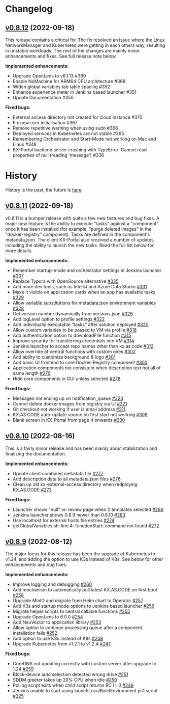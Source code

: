 # Changelog

## [v0.8.12](https://github.com/Accenture/kx.as.code/releases/tag/v0.8.12) (2022-09-18)
This release contains a critical fix! The fix resolved an issue where the Linux NetworkManager and Kubernetes were getting in each others way, resulting in unstable workloads. The rest of the changes are mainly minor enhancements and fixes. See full release note below.

**Implemented enhancements:**

- Upgrade OpenLens to v6.1.13 #369
- Enable NoMachine for ARM64 CPU architecture #368
- Widen global variables tab table spacing #352
- Enhance experience meter in Jenkins based launcher #351
- Update Documentation #350

**Fixed bugs:**

- External access directory not created for cloud instance #370
- Fix new user initialisation #367
- Remove repetitive warning when using sudo #366
- Deployed services in Kubernetes are not stable #365
- Remembering Orchestrator and Start-Mode not working on Mac and Linux #348
- KX-Portal backend server crashing with TypeError: Cannot read properties of null (reading 'message') #336

# History

History is the past, the future is [here](https://accenture.github.io/kx.as.code/Overview/Future-Roadmap/)

## [v0.8.11](https://github.com/Accenture/kx.as.code/releases/tag/v0.8.11) (2022-09-18)

v0.8.11 is a bumper release with quite a few new features and bug fixes. A major new feature is the ability to execute "tasks" against a "component" once it has been installed (for example, "purge deleted images" in the "docker-registry" component). Tasks are defined in the component's metadata,json.  The client KX-Portal also received a number of updates, including the ability to launch the new tasks.
Read the full list below for more details.

**Implemented enhancements:**

- Remember startup-mode and orchestrator settings in Jenkins launcher [\#337](https://github.com/Accenture/kx.as.code/issues/337)
- Replace Typora with OpenSource alternative [\#335](https://github.com/Accenture/kx.as.code/issues/335)
- Add more dev tools, such as IntelliJ and Azure Data Studio [\#331](https://github.com/Accenture/kx.as.code/issues/331)
- Make it visible on application cards when an app has available tasks [\#329](https://github.com/Accenture/kx.as.code/issues/329)
- Allow variable substitutions for metadata.json environment variables [\#328](https://github.com/Accenture/kx.as.code/issues/328)
- Get version number dynamically from versions.json [\#326](https://github.com/Accenture/kx.as.code/issues/326)
- Add logLevel option to profile settings [\#322](https://github.com/Accenture/kx.as.code/issues/322)
- Add individually executable "tasks" after solution deployed [\#320](https://github.com/Accenture/kx.as.code/issues/320)
- Allow custom variables to be passed to VM via profile [\#318](https://github.com/Accenture/kx.as.code/issues/318)
- Add authentication option to downloadFile function [\#315](https://github.com/Accenture/kx.as.code/issues/315)
- Improve security for transferring credentials into VM [\#314](https://github.com/Accenture/kx.as.code/issues/314)
- Jenkins launcher to accept repo names other than kx.as.code [\#312](https://github.com/Accenture/kx.as.code/issues/312)
- Allow override of central functions with custom ones [\#302](https://github.com/Accenture/kx.as.code/issues/302)
- Add ability to customize background & logo [\#301](https://github.com/Accenture/kx.as.code/issues/301)
- Add basic UI frontend to core Docker-Registry component [\#300](https://github.com/Accenture/kx.as.code/issues/300)
- Application components not consistent when description text not all of same length [\#279](https://github.com/Accenture/kx.as.code/issues/279)
- Hide core components in GUI unless selected [\#278](https://github.com/Accenture/kx.as.code/issues/278)

**Fixed bugs:**

- Messages not ending up on notification\_queue [\#323](https://github.com/Accenture/kx.as.code/issues/323)
- Cannot delete docker images from registry via UI [\#321](https://github.com/Accenture/kx.as.code/issues/321)
- Git checkout not working if user is email address [\#311](https://github.com/Accenture/kx.as.code/issues/311)
- KX.AS.CODE auto-update source on first start not working [\#306](https://github.com/Accenture/kx.as.code/issues/306)
- Blank screen in KX-Portal from page 4 onwards [\#280](https://github.com/Accenture/kx.as.code/issues/280)

## [v0.8.10](https://github.com/Accenture/kx.as.code/releases/tag/v0.8.10) (2022-08-16)

This is a fairly minor release and has been mainly about stabilization and finalizing the documentation.

**Implemented enhancements:**

- Update client combined metadata file [\#277](https://github.com/Accenture/kx.as.code/issues/277)
- Add description data to all metadata.json files [\#276](https://github.com/Accenture/kx.as.code/issues/276)
- Clean up old kx-external-access directory when redploying KX.AS.CODE [\#273](https://github.com/Accenture/kx.as.code/issues/273)

**Fixed bugs:**

- Launcher shows "null" on review page when 0 templates selected [\#286](https://github.com/Accenture/kx.as.code/issues/286)
- Jenkins launcher shows 0.8.9 newer than 0.8.10 [\#283](https://github.com/Accenture/kx.as.code/issues/283)
- Use localhost for external hosts file entries [\#274](https://github.com/Accenture/kx.as.code/issues/274)
- getGlobalVariables.sh: line 4: functionStart: command not found [\#272](https://github.com/Accenture/kx.as.code/issues/272)


## [v0.8.9](https://github.com/Accenture/kx.as.code/releases/tag/v0.8.9) (2022-08-12)
The major focus for this release has been the upgrade of Kubernetes to v1.24, and adding the option to use K3s instead of K8s. See below for other enhancements and bug fixes.

**Implemented enhancements:**

- Improve logging and debugging [\#260](https://github.com/Accenture/kx.as.code/issues/260)
- Add mechanism to automatically pull latest KX.AS.CODE on first boot [\#258](https://github.com/Accenture/kx.as.code/issues/258)
- Upgrade MinIO and migrate from Helm chart to Operator [\#257](https://github.com/Accenture/kx.as.code/issues/257)
- Add K3s and startup mode options to Jenkins based launcher [\#256](https://github.com/Accenture/kx.as.code/issues/256)
- Migrate helper scripts to central callable functions [\#255](https://github.com/Accenture/kx.as.code/issues/255)
- Upgrade OpenLens to 6.0.0 [\#254](https://github.com/Accenture/kx.as.code/issues/254)
- Add NeuVector to application library [\#253](https://github.com/Accenture/kx.as.code/issues/253)
- Allow option to continue processing queue after a component installation fails [\#252](https://github.com/Accenture/kx.as.code/issues/252)
- Add option to use K3s instead of K8s [\#248](https://github.com/Accenture/kx.as.code/issues/248)
- Upgrade Kubernetes from v1.2.1 to v1.2.4 [\#247](https://github.com/Accenture/kx.as.code/issues/247)

**Fixed bugs:**

- CoreDNS not updating correctly with custom server after upgrade to 1.24 [\#259](https://github.com/Accenture/kx.as.code/issues/259)
- Block-device auto selection detected wrong drive [\#251](https://github.com/Accenture/kx.as.code/issues/251)
- SDDM greeter takes up 20% CPU when idle [\#250](https://github.com/Accenture/kx.as.code/issues/250)
- Polling script exits when child script returns RC != 0 [\#249](https://github.com/Accenture/kx.as.code/issues/249)
- Jenkins unable to start using launchLocalBuildEnvironment.ps1 script [\#225](https://github.com/Accenture/kx.as.code/issues/225)

